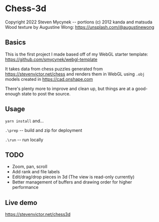 # Chess-3d
Copyright 2022 Steven Mycynek -- portions (c) 2012 kanda and matsuda
Wood texture by Augustine Wong: https://unsplash.com/@augustinewong

## Basics
This is the first project I made based off of my WebGL starter template:
https://github.com/smycynek/webgl-template

It takes data from chess puzzles generated from
https://stevenvictor.net/chess and renders them in WebGL
using `.obj` models created in https://cad.onshape.com

There's plenty more to improve and clean up, but things are at
a good-enough state to post the source.

## Usage
`yarn install` and...

`.\prep` -- build and zip for deployment

`.\run` -- run locally

## TODO
* Zoom, pan, scroll
* Add rank and file labels
* Edit/drag/drop pieces in 3d (The view is read-only currently)
* Better management of buffers and drawing order for higher performance


## Live demo
https://stevenvictor.net/chess3d
